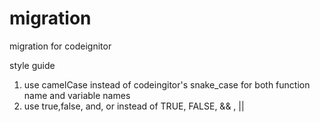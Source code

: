migration
=========

migration for codeignitor 


style guide
1. use camelCase instead of codeingitor's snake_case for both function name and variable names
2. use true,false, and, or instead of TRUE, FALSE, && , || 